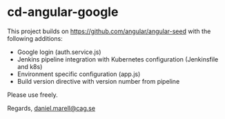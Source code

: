 # cd-angular-google

This project builds on https://github.com/angular/angular-seed with the following additions:
- Google login (auth.service.js)
- Jenkins pipeline integration with Kubernetes configuration (Jenkinsfile and k8s)
- Environment specific configuration (app.js)
- Build version directive with version number from pipeline

Please use freely.

Regards,
daniel.marell@cag.se
